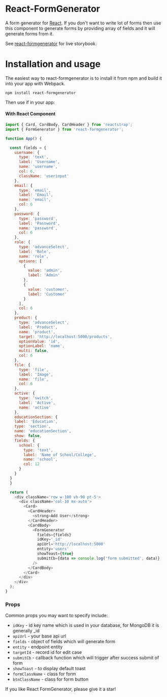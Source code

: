 # React-FormGenerator

A form generator for [React](https://reactjs.org/). If you don't want to write lot of forms then use this component to generate 
forms by providing array of fields and it will generate forms from it. 

See [react-formgenerator](https://zayn-m.github.io/react-formgenerator/) for live storybook.

# Installation and usage 

The easiest way to react-formgenerator is to install it from npm and build it into your app with Webpack.
```
npm install react-formgenerator
```

Then use if in your app:

#### With React Component

```js
import { Card, CardBody, CardHeader } from 'reactstrap';
import { FormGenerator } from 'react-formgenerator';

function App() {

  const fields = {
    username: {
      type: 'text',
      label: 'Username',
      name: 'username',
      col: 6,
      className: 'userinput'
    },
    email: {
      type: 'email',
      label: 'Email',
      name: 'email',
      col: 6
    },
    password: {
      type: 'password',
      label: 'Password',
      name: 'password',
      col: 6
    },
    role: {
      type: 'advanceSelect',
      label: 'Role',
      name: 'role',
      options: [
        {
          value: 'admin',
          label: 'Admin'
        },
        {
          value: 'customer',
          label: 'Customer'
        }
      ],
      col: 6
    },
    product: {
      type: 'advanceSelect',
      label: 'Product',
      name: 'product',
      target: 'http://localhost:5000/products',
      optionValue: 'id',
      optionLabel: 'name',
      multi: false,
      col: 6
    },
    file: {
      type: 'file',
      label: 'Image',
      name: 'file',
      col: 6
    },
    active: {
      type: 'switch',
      label: 'Active',
      name: 'active'
    },
    educationSection: {
    label: 'Education',
    type: 'section',
    name: 'educationSection',
    show: false,
    fields: {
      school: {
        type: 'text',
        label: 'Name of School/College',
        name: 'school',
        col: 12
      }
    }
  }
  }

  return (
    <div className='row w-100 vh-90 pt-5'>
      <div className='col-10 mx-auto'>
        <Card>
          <CardHeader>
            <strong>Add User</strong>
          </CardHeader>
          <CardBody>
            <FormGenerator 
              fields={fields}
              idKey='_id'
              apiUrl='http://localhost:5000' 
              entity='users'
              showToast={true}
              submitCb={data => console.log('form submitted', data)}
            />
          </CardBody>
        </Card>
      </div>
    </div>
  );
}
```
### Props

Common props you may want to specify include:

- `idKey` - id key name which is used in your database, for MongoDB it is generally _id
- `apiUrl` - your base api url
- `fields` - object of fields which will generate form
- `entity` - endpoint entity
- `targetId` - record id for edit case
- `submitCb` - callback function which will trigger after success submit of form
- `showToast` - to display default toast
- `formClassName` - class for form
- `btnClassName` - class for form button

If you like React FormGenerator, please give it a star!
